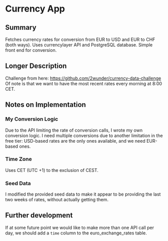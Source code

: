 # Currency App

## Summary

Fetches currency rates for conversion from EUR to USD and EUR to CHF (both ways). 
Uses currencylayer API and PostgreSQL database. 
Simple front end for conversion.

## Longer Description

Challenge from here: https://github.com/2wunder/currency-data-challenge
Of note is that we want to have the most recent rates every morning at 8:00 CET.

## Notes on Implementation

### My Conversion Logic
Due to the API limiting the rate of conversion calls, I wrote my own conversion logic. 
I need multiple conversions due to another limitation in the free tier: USD-based rates 
are the only ones available, and we need EUR-based ones.

### Time Zone
Uses CET (UTC +1) to the exclusion of CEST.

### Seed Data
I modified the provided seed data to make it appear to be providing the last two weeks 
of rates, without actually getting them.

## Further development
If at some future point we would like to make more than one API call per day, we should 
add a `time` column to the euro_exchange_rates table.